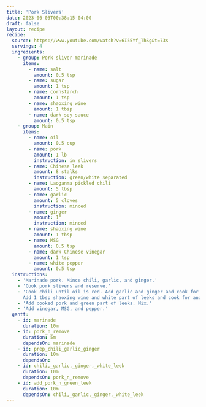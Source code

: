 ```yaml
---
title: 'Pork Slivers'
date: 2023-06-03T00:38:15-04:00
draft: false
layout: recipe
recipe:
  source: https://www.youtube.com/watch?v=6I55Yf_ThSg&t=73s
  servings: 4
  ingredients:
    - group: Pork sliver marinade
      items:
        - name: salt
          amount: 0.5 tsp
        - name: sugar
          amount: 1 tsp
        - name: cornstarch
          amount: 1 tsp
        - name: shaoxing wine
          amount: 1 tbsp
        - name: dark soy sauce
          amount: 0.5 tsp
    - group: Main
      items:
        - name: oil
          amount: 0.5 cup
        - name: pork
          amount: 1 lb
          instruction: in slivers
        - name: Chinese leek
          amount: 8 stalks
          instruction: green/white separated
        - name: Laoganma pickled chili
          amount: 5 tbsp
        - name: garlic
          amount: 5 cloves
          instruction: minced
        - name: ginger
          amount: 1"
          instruction: minced
        - name: shaoxing wine
          amount: 1 tbsp
        - name: MSG
          amount: 0.5 tsp
        - name: dark Chinese vinegar
          amount: 1 tsp
        - name: white pepper
          amount: 0.5 tsp
  instructions:
    - 'Marinade pork. Mince chili, garlic, and ginger.'
    - 'Cook pork slivers and reserve.'
    - 'Cook chili until oil is red. Add garlic and ginger and cook for 5m.
      Add 1 tbsp shaoxing wine and white part of leeks and cook for another 5m.'
    - 'Add cooked pork and green part of leeks. Mix.'
    - 'Add vinegar, MSG, and pepper.'
  gantt:
    - id: marinade
      duration: 10m
    - id: pork_n_remove
      duration: 5m
      dependsOn: marinade
    - id: prep_chili_garlic_ginger
      duration: 10m
      dependsOn:
    - id: chili,_garlic,_ginger,_white_leek
      duration: 10m
      dependsOn: pork_n_remove
    - id: add_pork_n_green_leek
      duration: 10m
      dependsOn: chili,_garlic,_ginger,_white_leek
---
```

